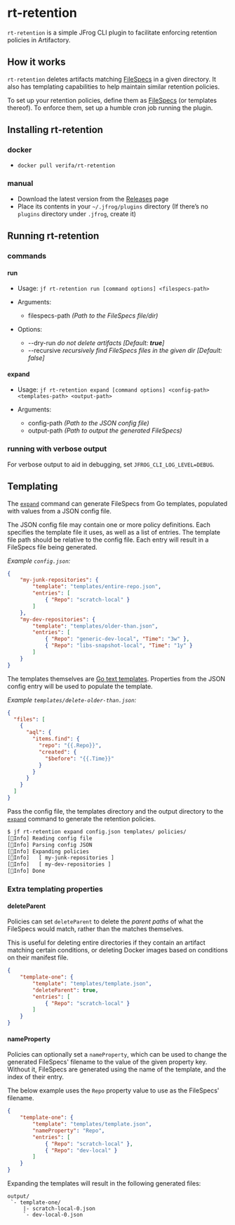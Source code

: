 # rt-retention

`rt-retention` is a simple JFrog CLI plugin to facilitate enforcing retention policies in Artifactory.

## How it works

`rt-retention` deletes artifacts matching [FileSpecs](https://www.jfrog.com/confluence/display/JFROG/Using+File+Specs) in a given directory.
It also has templating capabilities to help maintain similar retention policies.

To set up your retention policies, define them as [FileSpecs](https://www.jfrog.com/confluence/display/JFROG/Using+File+Specs) (or templates thereof).
To enforce them, set up a humble cron job running the plugin.

## Installing rt-retention

### docker

- `docker pull verifa/rt-retention`

### manual

- Download the latest version from the [Releases](https://github.com/verifa/rt-retention/releases) page
- Place its contents in your `~/.jfrog/plugins` directory
  (If there’s no `plugins` directory under `.jfrog`, create it)

## Running rt-retention

### commands

#### run

  - Usage: `jf rt-retention run [command options] <filespecs-path>`

  - Arguments:
      - filespecs-path    _(Path to the FileSpecs file/dir)_

  - Options:
    - --dry-run    _do not delete artifacts [Default: **true**]_
    - --recursive    _recursively find FileSpecs files in the given dir [Default: false]_

#### expand

  - Usage: `jf rt-retention expand [command options] <config-path> <templates-path> <output-path>`

  - Arguments:
    - config-path    _(Path to the JSON config file)_
    - output-path    _(Path to output the generated FileSpecs)_


### running with verbose output

For verbose output to aid in debugging, set `JFROG_CLI_LOG_LEVEL=DEBUG`.

## Templating

The [`expand`](#expand) command can generate FileSpecs from Go templates, populated with values from a JSON config file.

The JSON config file may contain one or more policy definitions.
Each specifies the template file it uses, as well as a list of entries.
The template file path should be relative to the config file.
Each entry will result in a FileSpecs file being generated.

_Example `config.json`:_
```json
{
    "my-junk-repositories": {
        "template": "templates/entire-repo.json",
        "entries": [
            { "Repo": "scratch-local" }
        ]
    },
    "my-dev-repositories": {
        "template": "templates/older-than.json",
        "entries": [
            { "Repo": "generic-dev-local", "Time": "3w" },
            { "Repo": "libs-snapshot-local", "Time": "1y" }
        ]
    }
}
```

The templates themselves are [Go text templates](https://pkg.go.dev/text/template).
Properties from the JSON config entry will be used to populate the template.

_Example `templates/delete-older-than.json`:_
```json
{
  "files": [
    {
      "aql": {
        "items.find": {
          "repo": "{{.Repo}}",
          "created": {
            "$before": "{{.Time}}"
          }
        }
      }
    }
  ]
}
```

Pass the config file, the templates directory and the output directory to the [`expand`](#expand) command to generate the retention policies.

```bash
$ jf rt-retention expand config.json templates/ policies/
[🔵Info] Reading config file
[🔵Info] Parsing config JSON
[🔵Info] Expanding policies
[🔵Info]   [ my-junk-repositories ]
[🔵Info]   [ my-dev-repositories ]
[🔵Info] Done
```

### Extra templating properties

#### deleteParent

Policies can set `deleteParent` to delete the _parent paths_ of what the FileSpecs would match, rather than the matches themselves.

This is useful for deleting entire directories if they contain an artifact matching certain conditions, or deleting Docker images based on conditions on their manifest file.

```json
{
    "template-one": {
        "template": "templates/template.json",
        "deleteParent": true,
        "entries": [
            { "Repo": "scratch-local" }
        ]
    }
}
```

#### nameProperty

Policies can optionally set a `nameProperty`, which can be used to change the generated FileSpecs' filename to the value of the given property key.
Without it, FileSpecs are generated using the name of the template, and the index of their entry.

The below example uses the `Repo` property value to use as the FileSpecs' filename.

```json
{
    "template-one": {
        "template": "templates/template.json",
        "nameProperty": "Repo",
        "entries": [
            { "Repo": "scratch-local" },
            { "Repo": "dev-local" }
        ]
    }
}
```

Expanding the templates will result in the following generated files:

```
output/
 `- template-one/
     |- scratch-local-0.json
     `- dev-local-0.json
```
